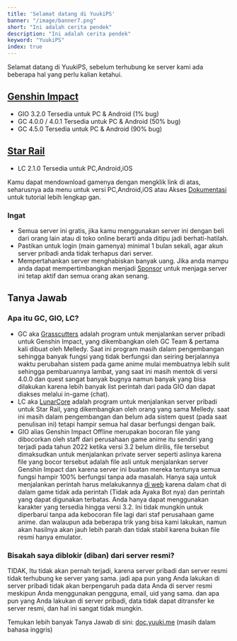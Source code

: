 ```yaml
---
title: 'Selamat datang di YuukiPS'
banner: "/image/banner7.png"
short: "Ini adalah cerita pendek"
description: "Ini adalah cerita pendek"
keyword: "YuukiPS"
index: true
---
```

Selamat datang di YuukiPS, sebelum terhubung ke server kami ada beberapa hal yang perlu kalian ketahui.

## [Genshin Impact](/game/genshin-impact)

* GIO 3.2.0 Tersedia untuk PC & Android (1% bug)
* GC 4.0.0 / 4.0.1 Tersedia untuk PC & Android (50% bug)
* GC 4.5.0 Tersedia untuk PC & Android (90% bug)

## [Star Rail](/game/star-rail)
* LC 2.1.0 Tersedia untuk PC,Android,iOS

Kamu dapat mendownload gamenya dengan mengklik link di atas, seharusnya ada menu untuk versi PC,Android,iOS atau Akses [Dokumentasi](/blog/documentation) untuk tutorial lebih lengkap gan.

### Ingat

* Semua server ini gratis, jika kamu menggunakan server ini dengan beli dari orang lain atau di toko online berarti anda ditipu jadi berhati-hatilah.
* Pastikan untuk login (main gamenya) minimal 1 bulan sekali, agar akun server pribadi anda tidak terhapus dari server.
* Mempertahankan server menghabiskan banyak uang. Jika anda mampu anda dapat mempertimbangkan menjadi [Sponsor](/sponsor) untuk menjaga server ini tetap aktif dan semua orang akan senang.

## Tanya Jawab

### Apa itu GC, GIO, LC?

* GC aka [Grasscutters](https://github.com/Grasscutters/Grasscutter) adalah program untuk menjalankan server pribadi untuk Genshin Impact, yang dikembangkan oleh GC Team & pertama kali dibuat oleh Melledy. Saat ini program masih dalam pengembangan sehingga banyak fungsi yang tidak berfungsi dan seiring berjalannya waktu perubahan sistem pada game anime mulai membuatnya lebih sulit sehingga pembaruannya lambat, yang saat ini masih mentok di versi 4.0.0 dan quest sangat banyak bugnya namun banyak yang bisa dilakukan karena lebih banyak list perintah dari pada GIO dan dapat diakses melalui in-game (chat).
* LC aka [LunarCore](https://github.com/Melledy/LunarCore) adalah program untuk menjalankan server pribadi untuk Star Rail, yang dikembangkan oleh orang yang sama Melledy. saat ini masih dalam pengembangan dan belum ada sistem quest (pada saat penulisan ini) tetapi hampir semua hal dasar berfungsi dengan baik.
* GIO alias Genshin Impact Offline merupakan bocoran file yang dibocorkan oleh staff dari perusahaan game anime itu sendiri yang terjadi pada tahun 2022 ketika versi 3.2 belum dirilis, file tersebut dimaksudkan untuk menjalankan private server seperti aslinya karena file yang bocor tersebut adalah file asli untuk menjalankan server Genshin Impact dan karena server ini buatan mereka tentunya semua fungsi hampir 100% berfungsi tanpa ada masalah. Hanya saja untuk menjalankan perintah harus melakukannya [di web](/command) karena dalam chat di dalam game tidak ada perintah (Tidak ada Ayaka Bot nya) dan perintah yang dapat digunakan terbatas. Anda hanya dapat menggunakan karakter yang tersedia hingga versi 3.2. Ini tidak mungkin untuk diperbarui tanpa ada kebocoran file lagi dari staf perusahaan game anime. dan walaupun ada beberapa trik yang bisa kami lakukan, namun akan hasilnya akan jauh lebih parah dan tidak stabil karena bukan file resmi hanya emulator.

### Bisakah saya diblokir (diban) dari server resmi?
TIDAK, Itu tidak akan pernah terjadi, karena server pribadi dan server resmi tidak terhubung ke server yang sama. jadi apa pun yang Anda lakukan di server pribadi tidak akan berpengaruh pada data Anda di server resmi meskipun Anda menggunakan pengguna, email, uid yang sama. dan apa pun yang Anda lakukan di server pribadi, data tidak dapat ditransfer ke server resmi, dan hal ini sangat tidak mungkin.

Temukan lebih banyak Tanya Jawab di sini: [doc.yuuki.me](https://doc.yuuki.me/docs/faq) (masih dalam bahasa inggris)